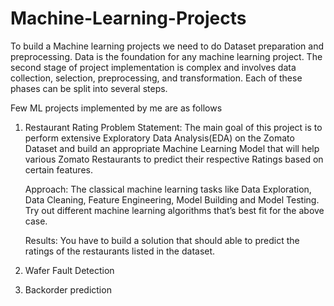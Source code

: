 # Machine-Learning-Projects


To build a Machine learning projects we need to do Dataset preparation and preprocessing. Data is the foundation for any machine learning project. The second stage of project implementation is complex and involves data collection, selection, preprocessing, and transformation. Each of these phases can be split into several steps.

Few ML projects implemented by me are as follows
1) Restaurant Rating 
  Problem Statement:
    The main goal of this project is to perform extensive Exploratory Data Analysis(EDA) on
    the Zomato Dataset and build an appropriate Machine Learning Model that will help
    various Zomato Restaurants to predict their respective Ratings based on certain
    features.

    Approach: The classical machine learning tasks like Data Exploration, Data Cleaning,
    Feature Engineering, Model Building and Model Testing. Try out different machine
    learning algorithms that’s best fit for the above case.

    Results: You have to build a solution that should able to predict the ratings of the
    restaurants listed in the dataset.


2) Wafer Fault Detection
3) Backorder prediction




